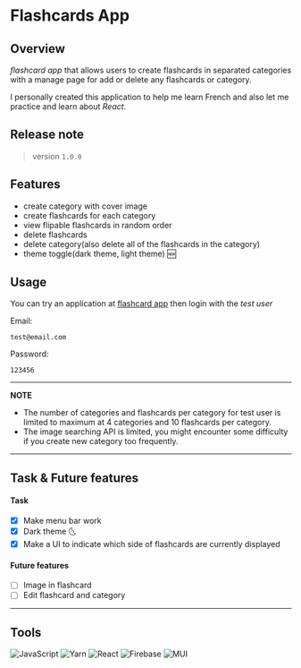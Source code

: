# Flashcards App
## Overview
*flashcard app* that allows users to create flashcards in separated categories with a manage page for add or delete any flashcards or category. 

I personally created this application to help me learn French and also let me practice and learn about *React*.

## Release note
> version `1.0.0`    


## Features
 - create category with cover image
 - create flashcards for each category
 - view flipable flashcards in random order
 - delete flashcards
 - delete category(also delete all of the flashcards in the category)
 - theme toggle(dark theme, light theme) :new:

## Usage
You can try an application at [flashcard app](https://react-flashcard-app-six.vercel.app) then login with the *test user*

Email:
```
test@email.com
```
Password:
```
123456
```
---
**NOTE**

 - The number of categories and flashcards per category for test user is limited to maximum at 4 categories and 10 flashcards per category.
 - The image searching API is limited, you might encounter some difficulty if you create new category too frequently.

---


## Task & Future features
#### Task
 - [x] Make menu bar work
 - [x] Dark theme :last_quarter_moon_with_face:
 - [x] Make a UI to indicate which side of flashcards are currently displayed

#### Future features
 - [ ] Image in flashcard
 - [ ] Edit flashcard and category

---
## Tools 
![JavaScript](https://img.shields.io/badge/javascript-%23323330.svg?style=for-the-badge&logo=javascript&logoColor=%23F7DF1E)
![Yarn](https://img.shields.io/badge/yarn-%232C8EBB.svg?style=for-the-badge&logo=yarn&logoColor=white)
![React](https://img.shields.io/badge/react-%2320232a.svg?style=for-the-badge&logo=react&logoColor=%2361DAFB)
![Firebase](https://img.shields.io/badge/firebase-%23039BE5.svg?style=for-the-badge&logo=firebase)
![MUI](https://img.shields.io/badge/MUI-%230081CB.svg?style=for-the-badge&logo=material-ui&logoColor=white)
